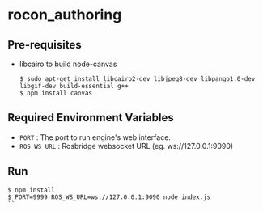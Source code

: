 rocon_authoring
===============

## Pre-requisites


* libcairo to build node-canvas

    ```
    $ sudo apt-get install libcairo2-dev libjpeg8-dev libpango1.0-dev libgif-dev build-essential g++
    $ npm install canvas
    ```

## Required Environment Variables

  - `PORT` : The port to run engine's web interface.
  - `ROS_WS_URL` : Rosbridge websocket URL (eg. ws://127.0.0.1:9090)

## Run

```
$ npm install
$ PORT=9999 ROS_WS_URL=ws://127.0.0.1:9090 node index.js
``


